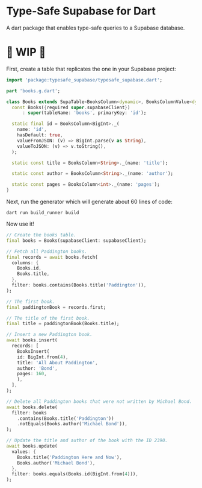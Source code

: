 # Type-Safe Supabase for Dart
A dart package that enables type-safe queries to a Supabase database.

# 🚧 WIP 🚧

First, create a table that replicates the one in your Supabase project:
``` dart
import 'package:typesafe_supabase/typesafe_supabase.dart';

part 'books.g.dart';

class Books extends SupaTable<BooksColumn<dynamic>, BooksColumnValue<dynamic>> {
  const Books({required super.supabaseClient})
      : super(tableName: 'books', primaryKey: 'id');

  static final id = BooksColumn<BigInt>._(
    name: 'id',
    hasDefault: true,
    valueFromJSON: (v) => BigInt.parse(v as String),
    valueToJSON: (v) => v.toString(),
  );

  static const title = BooksColumn<String>._(name: 'title');

  static const author = BooksColumn<String>._(name: 'author');

  static const pages = BooksColumn<int>._(name: 'pages');
}
```

Next, run the generator which will generate about 60 lines of code:
```
dart run build_runner build
```

Now use it!
``` dart
// Create the books table.
final books = Books(supabaseClient: supabaseClient);

// Fetch all Paddington books.
final records = await books.fetch(
  columns: {
    Books.id,
    Books.title,
  },
  filter: books.contains(Books.title('Paddington')),
);

// The first book.
final paddingtonBook = records.first;

// The title of the first book.
final title = paddingtonBook(Books.title);

// Insert a new Paddington book.
await books.insert(
  records: [
    BooksInsert(
    id: BigInt.from(4),
    title: 'All About Paddington',
    author: 'Bond',
    pages: 160,
    ),
  ],
);

// Delete all Paddington books that were not written by Michael Bond.
await books.delete(
  filter: books
    .contains(Books.title('Paddington'))
    .notEquals(Books.author('Michael Bond')),
);

// Update the title and author of the book with the ID 2390.
await books.update(
  values: {
    Books.title('Paddington Here and Now'),
    Books.author('Michael Bond'),
  },
  filter: books.equals(Books.id(BigInt.from(4))),
);
```